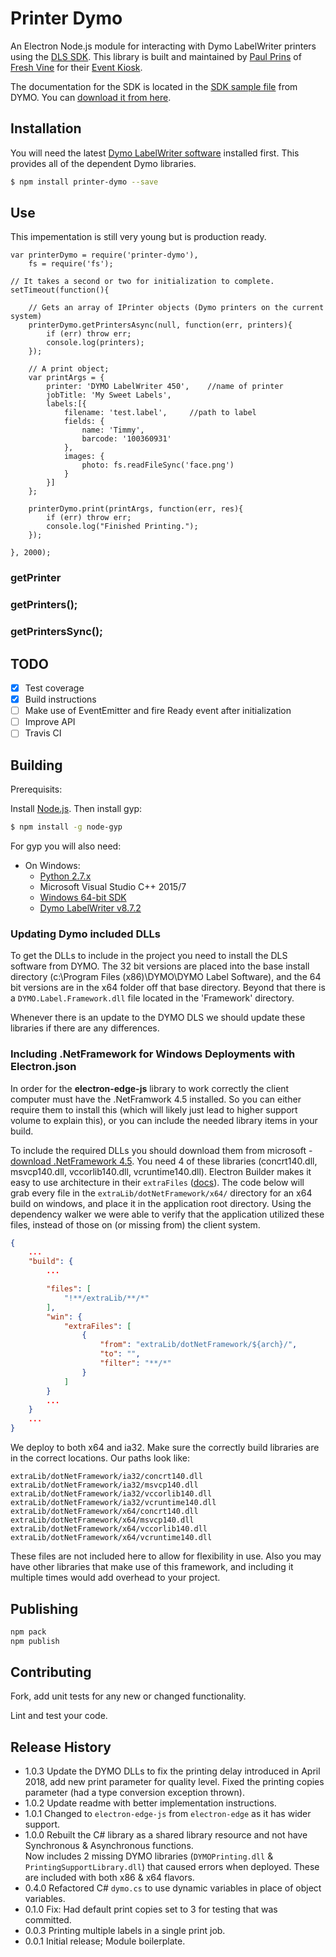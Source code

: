 # Printer Dymo

An Electron Node.js module for interacting with Dymo LabelWriter printers using the [DLS SDK](http://developers.dymo.com/). This library is built and maintained by [Paul Prins](https://github.com/paulprins/) of [Fresh Vine](https://freshvine.co/) for their [Event Kiosk](https://freshvine.co/Event-Kiosk/).

The documentation for the SDK is located in the [SDK sample file](http://developers.dymo.com/2016/11/29/sample-samples-samples/) from DYMO. You can [download it from here](http://www.labelwriter.com/software/dls/sdk/samples/SDKSamples.zip).

## Installation

You will need the latest [Dymo LabelWriter software](http://download.dymo.com/dymo/Software/Win/DLS8Setup.8.5.1.exe) installed first.  This provides all of the dependent Dymo libraries.

``` bash
$ npm install printer-dymo --save
```

## Use

This impementation is still very young but is production ready.

```
var printerDymo = require('printer-dymo'),
	fs = require('fs');

// It takes a second or two for initialization to complete.
setTimeout(function(){

	// Gets an array of IPrinter objects (Dymo printers on the current system)
	printerDymo.getPrintersAsync(null, function(err, printers){
		if (err) throw err;
		console.log(printers);
	});

	// A print object;
	var printArgs = {
		printer: 'DYMO LabelWriter 450',	//name of printer
		jobTitle: 'My Sweet Labels',
		labels:[{
			filename: 'test.label',		//path to label
			fields: {
				name: 'Timmy',
				barcode: '100360931'
			},
			images: {
				photo: fs.readFileSync('face.png')
			}
		}]
	};

	printerDymo.print(printArgs, function(err, res){
		if (err) throw err;
		console.log("Finished Printing.");
	});

}, 2000);

```

### getPrinter

### getPrinters();

### getPrintersSync();

## TODO

- [x] Test coverage  
- [x] Build instructions  
- [ ] Make use of EventEmitter and fire Ready event after initialization  
- [ ] Improve API  
- [ ] Travis CI  

## Building

Prerequisits:

Install [Node.js](https://nodejs.org/en/download/).  Then install gyp:

``` bash
$ npm install -g node-gyp
```

For gyp you will also need:

* On Windows:
  * [Python 2.7.x](https://www.python.org/getit/windows)
  * Microsoft Visual Studio C++ 2015/7
  * [Windows 64-bit SDK](https://msdn.microsoft.com/en-us/windows/desktop/bg162891.aspx)
  * [Dymo LabelWriter v8.7.2](http://download.dymo.com/dymo/Software/Win/DLS8Setup.8.5.1.exe)

### Updating Dymo included DLLs

To get the DLLs to include in the project you need to install the DLS software from DYMO. The 32 bit versions are placed into the base install directory (c:\Program Files (x86)\DYMO\DYMO Label Software), and the 64 bit versions are in the x64 folder off that base directory. Beyond that there is a `DYMO.Label.Framework.dll` file located in the 'Framework' directory.

Whenever there is an update to the DYMO DLS we should update these libraries if there are any differences.

### Including .NetFramework for Windows Deployments with Electron.json

In order for the **electron-edge-js** library to work correctly the client computer must have the .NetFramwork 4.5 installed. So you can either require them to install this (which will likely just lead to higher support volume to explain this), or you can include the needed library items in your build.  

To include the required DLLs you should download them from microsoft - [download .NetFramework 4.5](https://www.microsoft.com/en-us/download/details.aspx?id=30653). You need 4 of these libraries (concrt140.dll, msvcp140.dll, vccorlib140.dll, vcruntime140.dll). Electron Builder makes it easy to use architecture in their `extraFiles` ([docs](https://www.electron.build/configuration/contents)). The code below will grab every file in the `extraLib/dotNetFramework/x64/` directory for an x64 build on windows, and place it in the application root directory. Using the dependency walker we were able to verify that the application utilized these files, instead of those on (or missing from) the client system.


```json
{
	...
	"build": {
		...

		"files": [
			"!**/extraLib/**/*"
		],
		"win": {
			"extraFiles": [
				{
					"from": "extraLib/dotNetFramework/${arch}/",
					"to": "",
					"filter": "**/*"
				}
			]
		}
		...
	}
	...
}
```

We deploy to both x64 and ia32. Make sure the correctly build libraries are in the correct locations. Our paths look like:  

	extraLib/dotNetFramework/ia32/concrt140.dll
	extraLib/dotNetFramework/ia32/msvcp140.dll
	extraLib/dotNetFramework/ia32/vccorlib140.dll
	extraLib/dotNetFramework/ia32/vcruntime140.dll
	extraLib/dotNetFramework/x64/concrt140.dll
	extraLib/dotNetFramework/x64/msvcp140.dll
	extraLib/dotNetFramework/x64/vccorlib140.dll
	extraLib/dotNetFramework/x64/vcruntime140.dll

These files are not included here to allow for flexibility in use. Also you may have other libraries that make use of this framework, and including it multiple times would add overhead to your project.

## Publishing

``` bash
npm pack
npm publish
```

## Contributing

Fork, add unit tests for any new or changed functionality.

Lint and test your code.

## Release History

* 1.0.3 Update the DYMO DLLs to fix the printing delay introduced in April 2018, add new print parameter for quality level. Fixed the printing copies parameter (had a type conversion exception thrown).
* 1.0.2 Update readme with better implementation instructions.
* 1.0.1 Changed to `electron-edge-js` from `electron-edge` as it has wider support.
* 1.0.0 Rebuilt the C# library as a shared library resource and not have Synchronous & Asynchronous functions.  
	Now includes 2 missing DYMO libraries (`DYMOPrinting.dll` & `PrintingSupportLibrary.dll`) that caused errors when deployed. These are included with both x86 & x64 flavors.
* 0.4.0 Refactored C# `dymo.cs` to use dynamic variables in place of object variables.  
* 0.1.0 Fix: Had default print copies set to 3 for testing that was committed.  
* 0.0.3 Printing multiple labels in a single print job.  
* 0.0.1 Initial release; Module boilerplate.  
